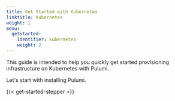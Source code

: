 ```yaml
---
title: Get Started with Kubernetes
linktitle: Kubernetes
weight: 1
menu:
  getstarted:
    identifier: kubernetes
    weight: 2
---
```


This guide is intended to help you quickly get started provisioning infrastructure on Kubernetes with Pulumi.

<!-- TODO embellish the summary/overview of the guide. -->

Let's start with installing Pulumi.

{{< get-started-stepper >}}
